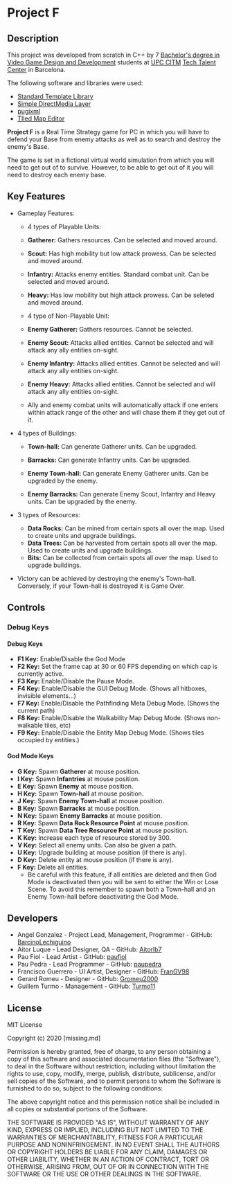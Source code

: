 # Project F

## Description
This project was developed from scratch in C++ by 7 [Bachelor's degree in Video Game Design and Development](<https://www.citm.upc.edu/ing/estudis/graus-videojocs/>) students at [UPC CITM](<https://www.citm.upc.edu/>) [Tech Talent Center](<https://www.talent.upc.edu/cat/school/ttc/>) in Barcelona.

The following software and libraries were used:

- [Standard Template Library](<https://en.wikipedia.org/wiki/Standard_Template_Library>)
- [Simple DirectMedia Layer](<https://libsdl.org/>)
- [pugixml](<https://pugixml.org/>)
- [TIled Map Editor](<https://pugixml.org/>)


**Project F** is a Real Time Strategy game for PC in which you will have to defend your Base from enemy attacks as well as to search and destroy the enemy's Base.

The game is set in a fictional virtual world simulation from which you will need to get out of to survive. However, to be able to get out of it you will need to destroy each enemy base.

## Key Features

- Gameplay Features:
  - 4 types of Playable Units:

   - **Gatherer:** Gathers resources. Can be selected and moved around.
   - **Scout:** Has high mobility but low attack prowess. Can be selected and moved around.
   - **Infantry:** Attacks enemy entities. Standard combat unit. Can be selected and moved around.
   - **Heavy:** Has low mobility but high attack prowess. Can be seleted and moved around.

  - 4 type of Non-Playable Unit:

   - **Enemy Gatherer:** Gathers resources. Cannot be selected.
   - **Enemy Scout:** Attacks allied entities. Cannot be selected and will attack any ally entities on-sight.
   - **Enemy Infantry:** Attacks allied entities. Cannot be selected and will attack any ally entities on-sight.
   - **Enemy Heavy:** Attacks allied entities. Cannot be selected and will attack any ally entities on-sight.

  - Ally and enemy combat units will automatically attack if one enters within attack range of the other and will chase them if they get out of it.

- 4 types of Buildings:

  - **Town-hall:** Can generate Gatherer units. Can be upgraded.
  - **Barracks:** Can generate Infantry units. Can be upgraded.
  
  - **Enemy Town-hall:** Can generate Enemy Gatherer units. Can be upgraded by the enemy.
  - **Enemy Barracks:** Can generate Enemy Scout, Infantry and Heavy units. Can be upgraded by the enemy.

- 3 types of Resources:

  - **Data Rocks:** Can be mined from certain spots all over the map. Used to create units and upgrade buildings.
  - **Data Trees:** Can be harvested from certain spots all over the map. Used to create units and upgrade buildings.
  - **Bits:** Can be collected from certain spots all over the map. Used to upgrade buildings.

- Victory can be achieved by destroying the enemy's Town-hall. Conversely, if your Town-hall is destroyed it is Game Over.

## Controls
### Debug Keys

#### Debug Keys

- **F1 Key:** Enable/Disable the God Mode
- **F2 Key:** Set the frame cap at 30 or 60 FPS depending on which cap is currently active.
- **F3 Key:** Enable/Disable the Pause Mode.
- **F4 Key:** Enable/Disable the GUI Debug Mode. (Shows all hitboxes, invisible elements...)
- **F7 Key:** Enable/Disable the Pathfinding Meta Debug Mode. (Shows the current path)
- **F8 Key:** Enable/Disable the Walkability Map Debug Mode. (Shows non-walkable tiles, etc)
- **F9 Key:** Enable/Disable the Entity Map Debug Mode. (Shows tiles occupied by entities.)



#### God Mode Keys 

- **G Key:** Spawn **Gatherer** at mouse position.
- **I Key:** Spawn **Infantries** at mouse position.
- **E Key:** Spawn **Enemy** at mouse position.
- **H Key:** Spawn **Town-hall** at mouse position.
- **J Key:** Spawn **Enemy Town-hall** at mouse position.
- **B Key:** Spawn **Barracks** at mouse position.
- **N Key:**  Spawn **Enemy Barracks** at mouse position.
- **R Key:** Spawn **Data Rock Resource Point** at mouse position.
- **T Key:** Spawn **Data Tree Resource Point** at mouse position.
- **K Key:** Increase each type of resource stored by 300.
- **V Key:** Select all enemy units. Can also be given a path.
- **U Key:** Upgrade building at mouse position (if there is any).
- **D Key:** Delete entity at mouse position (if there is any).
- **F Key:** Delete all entities. 
  - Be careful with this feature, if all entities are deleted and then God Mode is deactivated then you will be sent to either the Win or Lose Scene. To avoid this remember to spawn both a Town-hall and an Enemy Town-hall before deactivating the God Mode.

## Developers

 - Angel Gonzalez - Project Lead, Management, Programmer - GitHub: [BarcinoLechiguino](https://github.com/BarcinoLechiguino)
 - Aitor Luque - Lead Designer, QA - GitHub: [Aitorlb7](https://github.com/Aitorlb7)
 - Pau Fiol - Lead Artist - GitHub: [paufiol](https://github.com/paufiol)
 - Pau Pedra - Lead Programmer - GitHub: [paupedra](https://github.com/paupedra)
 - Francisco Guerrero - UI Artist, Designer - GitHub: [FranGV98](https://github.com/FranGV98)
 - Gerard Romeu - Designer - GitHub: [Gromeu2000](https://github.com/Gromeu2000)
 - Guillem Turmo - Management - GitHub: [Turmo11](https://github.com/Turmo11)

## License

MIT License

Copyright (c) 2020 [missing.md]

Permission is hereby granted, free of charge, to any person obtaining a copy
of this software and associated documentation files (the "Software"), to deal
in the Software without restriction, including without limitation the rights
to use, copy, modify, merge, publish, distribute, sublicense, and/or sell
copies of the Software, and to permit persons to whom the Software is
furnished to do so, subject to the following conditions:

The above copyright notice and this permission notice shall be included in all
copies or substantial portions of the Software.

THE SOFTWARE IS PROVIDED "AS IS", WITHOUT WARRANTY OF ANY KIND, EXPRESS OR
IMPLIED, INCLUDING BUT NOT LIMITED TO THE WARRANTIES OF MERCHANTABILITY,
FITNESS FOR A PARTICULAR PURPOSE AND NONINFRINGEMENT. IN NO EVENT SHALL THE
AUTHORS OR COPYRIGHT HOLDERS BE LIABLE FOR ANY CLAIM, DAMAGES OR OTHER
LIABILITY, WHETHER IN AN ACTION OF CONTRACT, TORT OR OTHERWISE, ARISING FROM,
OUT OF OR IN CONNECTION WITH THE SOFTWARE OR THE USE OR OTHER DEALINGS IN THE
SOFTWARE.

